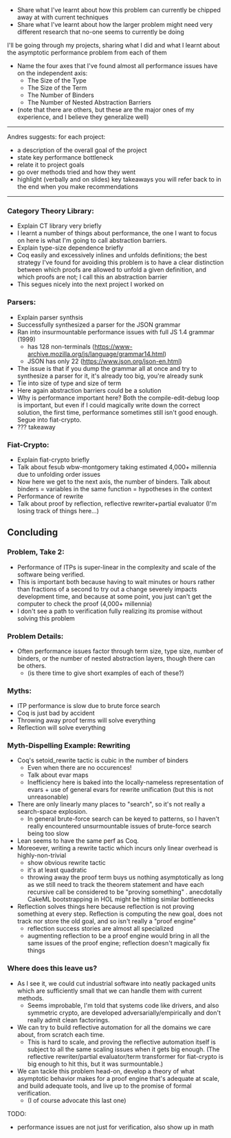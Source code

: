 - Share what I've learnt about how this problem can currently be chipped away at with current techniques
- Share what I've learnt about how the larger problem might need very different research that no-one seems to currently be doing


I'll be going through my projects, sharing what I did and what I learnt about the asymptotic performance problem from each of them
- Name the four axes that I've found almost all performance issues have on the independent axis:
  + The Size of the Type
  + The Size of the Term
  + The Number of Binders
  + The Number of Nested Abstraction Barriers
- (note that there are others, but these are the major ones of my experience, and I believe they generalize well)

-----

Andres suggests:
for each project:
- a description of the overall goal of the project
- state key performance bottleneck
- relate it to project goals
- go over methods tried and how they went
- highlight (verbally and on slides) key takeaways you will refer back to in the end when you make recommendations

-----

### Category Theory Library:
- Explain CT library very briefly
- I learnt a number of things about performance, the one I want to focus on here is what I'm going to call abstraction barriers.
- Explain type-size dependence briefly
- Coq easily and excessively inlines and unfolds definitions; the best strategy I've found for avoiding this problem is to have a clear distinction between which proofs are allowed to unfold a given definition, and which proofs are not; I call this an abstraction barrier
- This segues nicely into the next project I worked on

### Parsers:
- Explain parser synthsis
- Successfully synthesized a parser for the JSON grammar
- Ran into insurmountable performance issues with full JS 1.4 grammar (1999)
  + has 128 non-terminals (https://www-archive.mozilla.org/js/language/grammar14.html)
  + JSON has only 22 (https://www.json.org/json-en.html)
- The issue is that if you dump the grammar all at once and try to synthesize a parser for it, it's already too big, you're already sunk
- Tie into size of type and size of term
- Here again abstraction barriers could be a solution
- Why is performance important here?  Both the compile-edit-debug loop is important, but even if I could magically write down the correct solution, the first time, performance sometimes still isn't good enough.  Segue into fiat-crypto.
- ??? takeaway

### Fiat-Crypto:
- Explain fiat-crypto briefly
- Talk about fesub wbw-montgomery taking estimated 4,000+ millennia due to unfolding order issues
- Now here we get to the next axis, the number of binders.  Talk about binders = variables in the same function = hypotheses in the context
- Performance of rewrite
- Talk about proof by reflection, reflective rewriter+partial evaluator
(I'm losing track of things here...)

## Concluding

### Problem, Take 2:
- Performance of ITPs is super-linear in the complexity and scale of the software being verified.
- This is important both because having to wait minutes or hours rather than fractions of a second to try out a change severely impacts development time, and because at some point, you just can't get the computer to check the proof (4,000+ millennia)
- I don't see a path to verification fully realizing its promise without solving this problem

### Problem Details:
- Often performance issues factor through term size, type size, number of binders, or the number of nested abstraction layers, though there can be others.
  + (is there time to give short examples of each of these?)

### Myths:
- ITP performance is slow due to brute force search
- Coq is just bad by accident
- Throwing away proof terms will solve everything
- Reflection will solve everything

### Myth-Dispelling Example: Rewriting
- Coq's setoid_rewrite tactic is cubic in the number of binders
  + Even when there are no occurences!
  + Talk about evar maps
  + Inefficiency here is baked into the locally-nameless representation of evars + use of general evars for rewrite unification (but this is not unreasonable)
- There are only linearly many places to "search", so it's not really a search-space explosion.
  + In general brute-force search can be keyed to patterns, so I haven't really encountered unsurmountable issues of brute-force search being too slow
- Lean seems to have the same perf as Coq.
- Moreoever, writing a rewrite tactic which incurs only linear overhead is highly-non-trivial
  + show obvious rewrite tactic
  + it's at least quadratic
  + throwing away the proof term buys us nothing asymptotically as long as we still need to track the theorem statement and have each recursive call be considered to be "proving something"
    . anecdotally CakeML bootstrapping in HOL might be hitting similar bottlenecks
- Reflection solves things here because reflection is not proving something at every step.  Reflection is computing the new goal, does not track nor store the old goal, and so isn't really a "proof engine"
  + reflection success stories are almost all specialized
  + augmenting reflection to be a proof engine would bring in all the same issues of the proof engine; reflection doesn't magically fix things

### Where does this leave us?
- As I see it, we could cut industrial software into neatly packaged units which are sufficiently small that we can handle them with current methods.
  + Seems improbable, I'm told that systems code like drivers, and also symmetric crypto, are developed adversarially/empirically and don't really admit clean factorings.
- We can try to build reflective automation for all the domains we care about, from scratch each time.
  + This is hard to scale, and proving the reflective automation itself is subject to all the same scaling issues when it gets big enough.  (The reflective rewriter/partial evaluator/term transformer for fiat-crypto is big enough to hit this, but it was surmountable.)
- We can tackle this problem head-on, develop a theory of what asymptotic behavior makes for a proof engine that's adequate at scale, and build adequate tools, and live up to the promise of formal verification.
  + (I of course advocate this last one)


TODO:

- performance issues are not just for verification, also show up in math

